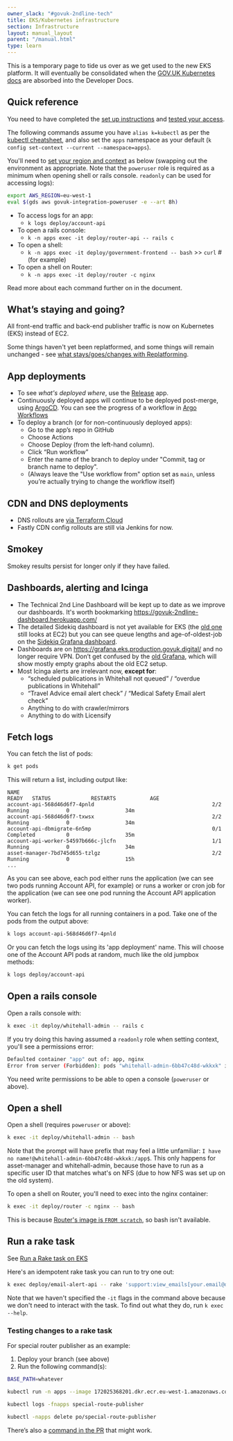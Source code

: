 ```yaml
---
owner_slack: "#govuk-2ndline-tech"
title: EKS/Kubernetes infrastructure
section: Infrastructure
layout: manual_layout
parent: "/manual.html"
type: learn
---
```


This is a temporary page to tide us over as we get used to the new EKS platform.
It will eventually be consolidated when the [GOV.UK Kubernetes docs](https://govuk-k8s-user-docs.publishing.service.gov.uk/) are absorbed into the Developer Docs.

## Quick reference

You need to have completed the [set up instructions](https://govuk-k8s-user-docs.publishing.service.gov.uk/get-started/set-up-tools/) and [tested your access](https://govuk-k8s-user-docs.publishing.service.gov.uk/get-started/access-eks-cluster/#test-your-access).

The following commands assume you have `alias k=kubectl` as per the [kubectl cheatsheet](https://kubernetes.io/docs/reference/kubectl/cheatsheet/), and also set the `apps` namespace as your default (`k config set-context --current --namespace=apps`).

You'll need to [set your region and context](https://govuk-k8s-user-docs.publishing.service.gov.uk/get-started/access-eks-cluster/#select-a-role-and-environment) as below (swapping out the environment as appropriate. Note that the `poweruser` role is required as a minimum when opening shell or rails console. `readonly` can be used for accessing logs):

```sh
export AWS_REGION=eu-west-1
eval $(gds aws govuk-integration-poweruser -e --art 8h)
```

- To access logs for an app:
    - `k logs deploy/account-api`
- To open a rails console:
    - `k -n apps exec -it deploy/router-api -- rails c`
- To open a shell:
    - `k -n apps exec -it deploy/government-frontend -- bash`
      \>> `curl` # (for example)
- To open a shell on Router:
    - `k -n apps exec -it deploy/router -c nginx`

Read more about each command further on in the document.

## What’s staying and going?

All front-end traffic and back-end publisher traffic is now on Kubernetes (EKS) instead of EC2.

Some things haven't yet been replatformed, and some things will remain unchanged - see [what stays/goes/changes with Replatforming](https://docs.google.com/document/d/1R8C3BtvhqTXEga4C3_KxTopjWuYVbiEgKiikTyRXXiA/edit).

## App deployments

- To see *what's deployed where*, use the [Release](https://release.publishing.service.gov.uk/applications) app.
- Continuously deployed apps will continue to be deployed post-merge, using [ArgoCD](https://argo.eks.integration.govuk.digital/applications). You can see the progress of a workflow in [Argo Workflows](https://argo-workflows.eks.integration.govuk.digital/workflows/apps?limit=50)
- To deploy a branch (or for non-continuously deployed apps):
  - Go to the app’s repo in GitHub
  - Choose Actions
  - Choose Deploy (from the left-hand column).
  - Click “Run workflow”
  - Enter the name of the branch to deploy under "Commit, tag or branch name to deploy".
  - (Always leave the "Use workflow from" option set as `main`, unless you’re actually trying to change the workflow itself)

## CDN and DNS deployments

- DNS rollouts are [via Terraform Cloud](/manual/dns.html)
- Fastly CDN config rollouts are still via Jenkins for now.

## Smokey

Smokey results persist for longer only if they have failed.

## Dashboards, alerting and Icinga

- The Technical 2nd Line Dashboard will be kept up to date as we improve our dashboards. It's worth bookmarking <https://govuk-2ndline-dashboard.herokuapp.com/>
- The detailed Sidekiq dashboard is not yet available for EKS (the [old one](https://sidekiq-monitoring.integration.govuk.digital/publishing-api/queues) still looks at EC2) but you can see queue lengths and age-of-oldest-job on the [Sidekiq Grafana dashboard](https://grafana.eks.production.govuk.digital/d/2Yy8PzmVk).
- Dashboards are on <https://grafana.eks.production.govuk.digital/> and no longer require VPN. Don’t get confused by the [old Grafana](https://grafana.production.govuk.digital/), which will show mostly empty graphs about the old EC2 setup.
- Most Icinga alerts are irrelevant now, **except for**:
    - “scheduled publications in Whitehall not queued” / “overdue publications in Whitehall”
    - “Travel Advice email alert check” / “Medical Safety Email alert check”
    - Anything to do with crawler/mirrors
    - Anything to do with Licensify

## Fetch logs

You can fetch the list of pods:

```sh
k get pods
```

This will return a list, including output like:

```
NAME                                                              READY   STATUS             RESTARTS           AGE
account-api-568d46d6f7-4pnld                                      2/2     Running            0                  34m
account-api-568d46d6f7-txwsx                                      2/2     Running            0                  34m
account-api-dbmigrate-6n5mp                                       0/1     Completed          0                  35m
account-api-worker-54597b666c-jlcfn                               1/1     Running            0                  34m
asset-manager-7bd745d655-tzlgz                                    2/2     Running            0                  15h
...
```

As you can see above, each pod either runs the application (we can see two pods running Account API, for example) or runs a worker or cron job for the application (we can see one pod running the Account API application worker).

You can fetch the logs for all running containers in a pod. Take one of the pods from the output above:

```sh
k logs account-api-568d46d6f7-4pnld
```

Or you can fetch the logs using its 'app deployment' name. This will choose one of the Account API pods at random, much like the old jumpbox methods:

```sh
k logs deploy/account-api
```

## Open a rails console

Open a rails console with:

```sh
k exec -it deploy/whitehall-admin -- rails c
```

If you try doing this having assumed a `readonly` role when setting context, you'll see a permissions error:

```sh
Defaulted container "app" out of: app, nginx
Error from server (Forbidden): pods "whitehall-admin-6bb47c48d-wkkxk" is forbidden: User "christopher.ashton-user" cannot create resource "pods/exec" in API group "" in the namespace "apps"
```

You need write permissions to be able to open a console (`poweruser` or above).

## Open a shell

Open a shell (requires `poweruser` or above):

```sh
k exec -it deploy/whitehall-admin -- bash
```

Note that the prompt will have prefix that may feel a little unfamiliar: `I have no name!@whitehall-admin-6bb47c48d-wkkxk:/app$`.
This only happens for asset-manager and whitehall-admin, because those have to run as a specific user ID that matches what's on NFS (due to how NFS was set up on the old system).

To open a shell on Router, you'll need to exec into the nginx container:

```sh
k exec -it deploy/router -c nginx -- bash
```

This is because [Router's image is `FROM scratch`](https://github.com/alphagov/router/blob/9797473edbbcbb5085fdca006bec7f6b1552f4e6/Dockerfile#L7), so bash isn't available.

## Run a rake task

See [Run a Rake task on EKS](/manual/running-rake-tasks.html#run-a-rake-task-on-eks)

Here's an idempotent rake task you can run to try one out:

```sh
k exec deploy/email-alert-api -- rake 'support:view_emails[your.email@digital.cabinet-office.gov.uk]'
```

Note that we haven't specified the `-it` flags in the command above because we don't need to interact with the task.
To find out what they do, run `k exec --help`.

### Testing changes to a rake task

For special router publisher as an example:

1. Deploy your branch (see above)
2. Run the following command(s):

```sh
BASE_PATH=whatever

kubectl run -n apps --image 172025368201.dkr.ecr.eu-west-1.amazonaws.com/special-route-publisher special-route-publisher -- rake "publish_one_special_route[${BASE_PATH?}]"

kubectl logs -fnapps special-route-publisher

kubectl -napps delete po/special-route-publisher
```

There’s also a [command in the PR](https://github.com/alphagov/special-route-publisher/pull/257) that might work.
